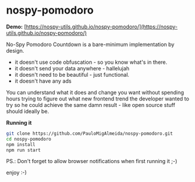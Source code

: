 nospy-pomodoro
==============

**Demo:** [https://nospy-utils.github.io/nospy-pomodoro/](https://nospy-utils.github.io/nospy-pomodoro/)

No-Spy Pomodoro Countdown is a bare-minimum implementation by design.

* it doesn't use code obfuscation - so you know what's in there.
* it doesn't send your data anywhere - hallelujah
* it doesn't need to be beautiful - just functional.
* it doesn't have any ads

You can understand what it does and change you want without
spending hours trying to figure out what new frontend trend
the developer wanted to try so he could achieve the same damn
result - like open source stuff should ideally be.

**Running it**

```bash
git clone https://github.com/PauloMigAlmeida/nospy-pomodoro.git
cd nospy-pomodoro
npm install
npm run start
```

PS.: Don't forget to allow browser notifications when first running it ;-)

enjoy :-)
